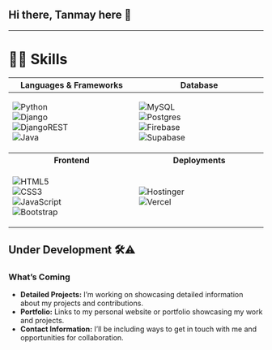 ## Hi there, Tanmay here 👋

---
# **👨‍💻 Skills**
<table>
  <thead>
    <tr>
      <th width="500px">Languages & Frameworks</th>
      <th width="500px">Database</th>
    </tr>
  </thead>
  <tbody>
    <tr>
      <td>
        <ul style="list-style-type: none; padding-left: 0;">
          <li><img src="https://img.shields.io/badge/python-3670A0?style=for-the-badge&logo=python&logoColor=ffdd54" alt="Python"></li>
          <li><img src="https://img.shields.io/badge/django-%23092E20.svg?style=for-the-badge&logo=django&logoColor=white" alt="Django"></li>
          <li><img src="https://img.shields.io/badge/DJANGO-REST-ff1709?style=for-the-badge&logo=django&logoColor=white&color=ff1709&labelColor=gray" alt="DjangoREST"></li>
          <li><img src="https://img.shields.io/badge/java-%23ED8B00.svg?style=for-the-badge&logo=openjdk&logoColor=white" alt="Java"></li>
        </ul>
      </td>
      <td>
        <ul style="list-style-type: none; padding-left: 0;">
          <li><img src="https://img.shields.io/badge/mysql-4479A1.svg?style=for-the-badge&logo=mysql&logoColor=white" alt="MySQL"></li>
          <li><img src="https://img.shields.io/badge/postgres-%23316192.svg?style=for-the-badge&logo=postgresql&logoColor=white" alt="Postgres"></li>
          <li><img src="https://img.shields.io/badge/firebase-a08021?style=for-the-badge&logo=firebase&logoColor=ffcd34" alt="Firebase"></li>
          <li><img src="https://img.shields.io/badge/Supabase-3ECF8E?style=for-the-badge&logo=supabase&logoColor=white" alt="Supabase"></li>
        </ul>
      </td>
    </tr>
   <tr>
      <th width="500px">Frontend</th>
      <th width="500px">Deployments</th>
    </tr>
    <tr>
      <td>
        <ul style="list-style-type: none; padding-left: 0;">
          <li><img src="https://img.shields.io/badge/html5-%23E34F26.svg?style=for-the-badge&logo=html5&logoColor=white" alt="HTML5"></li>
          <li><img src="https://img.shields.io/badge/css3-%231572B6.svg?style=for-the-badge&logo=css3&logoColor=white" alt="CSS3"></li>
          <li><img src="https://img.shields.io/badge/javascript-%23323330.svg?style=for-the-badge&logo=javascript&logoColor=%23F7DF1E" alt="JavaScript"></li>
          <li><img src="https://img.shields.io/badge/bootstrap-%238511FA.svg?style=for-the-badge&logo=bootstrap&logoColor=white" alt="Bootstrap"></li>
        </ul>
      </td>
      <td>
        <ul style="list-style-type: none; padding-left: 0;">
          <li><img src="https://img.shields.io/badge/hostinger-%238511FA.svg?style=for-the-badge&logo=hostinger&logoColor=white" alt="Hostinger"></li>
          <li><img src="https://img.shields.io/badge/vercel-%23000000.svg?style=for-the-badge&logo=vercel&logoColor=white" alt="Vercel"></li>
        </ul>
      </td>
    </tr>
  </tbody>
</table>

<!--
**Languages & Frameworks:**
- ![Python](https://img.shields.io/badge/python-3670A0?style=for-the-badge&logo=python&logoColor=ffdd54)
- ![Django](https://img.shields.io/badge/django-%23092E20.svg?style=for-the-badge&logo=django&logoColor=white)
- ![DjangoREST](https://img.shields.io/badge/DJANGO-REST-ff1709?style=for-the-badge&logo=django&logoColor=white&color=ff1709&labelColor=gray)
- ![Java](https://img.shields.io/badge/java-%23ED8B00.svg?style=for-the-badge&logo=openjdk&logoColor=white)

**Database:**
- ![MySQL](https://img.shields.io/badge/mysql-4479A1.svg?style=for-the-badge&logo=mysql&logoColor=white)
- ![Postgres](https://img.shields.io/badge/postgres-%23316192.svg?style=for-the-badge&logo=postgresql&logoColor=white)
- ![Firebase](https://img.shields.io/badge/firebase-a08021?style=for-the-badge&logo=firebase&logoColor=ffcd34)
- ![Supabase](https://img.shields.io/badge/Supabase-3ECF8E?style=for-the-badge&logo=supabase&logoColor=white)

**Frontend:**
- ![HTML5](https://img.shields.io/badge/html5-%23E34F26.svg?style=for-the-badge&logo=html5&logoColor=white)
- ![CSS3](https://img.shields.io/badge/css3-%231572B6.svg?style=for-the-badge&logo=css3&logoColor=white)
- ![JavaScript](https://img.shields.io/badge/javascript-%23323330.svg?style=for-the-badge&logo=javascript&logoColor=%23F7DF1E)
- ![Bootstrap](https://img.shields.io/badge/bootstrap-%238511FA.svg?style=for-the-badge&logo=bootstrap&logoColor=white)

**Hosting:**
- ![Hostinger](https://img.shields.io/badge/hostinger-%238511FA.svg?style=for-the-badge&logo=hostinger&logoColor=white)
- ![Vercel](https://img.shields.io/badge/vercel-%23000000.svg?style=for-the-badge&logo=vercel&logoColor=white)

---
-->

## Under Development 🛠️⚠️

### What’s Coming
- **Detailed Projects:** I’m working on showcasing detailed information about my projects and contributions.
- **Portfolio:** Links to my personal website or portfolio showcasing my work and projects.
- **Contact Information:** I’ll be including ways to get in touch with me and opportunities for collaboration.

<!--
[<img src='https://cdn.jsdelivr.net/npm/simple-icons@3.0.1/icons/linkedin.svg' alt='linkedin' height='40'>](https://www.linkedin.com/in/tanmay-m-chaudhari/)  
-->
